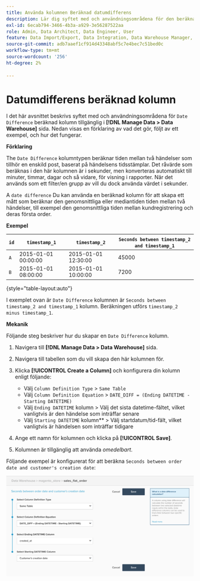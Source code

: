 ```yaml
---
title: Använda kolumnen Beräknad datumdifferens
description: Lär dig syftet med och användningsområdena för den beräknade kolumnen Datumdifferens.
exl-id: 6ecab794-3466-4b3a-a929-3e56287522aa
role: Admin, Data Architect, Data Engineer, User
feature: Data Import/Export, Data Integration, Data Warehouse Manager, Commerce Tables
source-git-commit: adb7aaef1cf914d43348abf5c7e4bec7c51bed0c
workflow-type: tm+mt
source-wordcount: '256'
ht-degree: 2%

---
```


# Datumdifferens beräknad kolumn

I det här avsnittet beskrivs syftet med och användningsområdena för `Date Difference` beräknad kolumn tillgänglig i **[!DNL Manage Data > Data Warehouse]** sida. Nedan visas en förklaring av vad det gör, följt av ett exempel, och hur det fungerar.

**Förklaring**

The `Date Difference` kolumntypen beräknar tiden mellan två händelser som tillhör en enskild post, baserat på händelsens tidsstämplar. Det råvärde som beräknas i den här kolumnen är i sekunder, men konverteras automatiskt till minuter, timmar, dagar och så vidare, för visning i rapporter. När det används som ett filter/en grupp av vill du dock använda värdet i sekunder.

A `date difference` Du kan använda en beräknad kolumn för att skapa ett mått som beräknar den genomsnittliga eller mediantiden tiden mellan två händelser, till exempel den genomsnittliga tiden mellan kundregistrering och deras första order.

**Exempel**

| **`id`** | **`timestamp_1`** | **`timestamp_2`** | **`Seconds between timestamp_2 and timestamp_1`** |
|--- |--- |--- |--- |
| `A` | 2015-01-01 00:00:00 | 2015-01-01 12:30:00 | 45000 |
| `B` | 2015-01-01 08:00:00 | 2015-01-01 10:00:00 | 7200 |

{style="table-layout:auto"}


I exemplet ovan är `Date Difference` kolumnen är `Seconds between timestamp_2 and timestamp_1` kolumn. Beräkningen utförs `timestamp_2 minus timestamp_1`.

**Mekanik**

Följande steg beskriver hur du skapar en `Date Difference` kolumn.

1. Navigera till **[!DNL Manage Data > Data Warehouse]** sida.
1. Navigera till tabellen som du vill skapa den här kolumnen för.
1. Klicka **[!UICONTROL Create a Column]** och konfigurera din kolumn enligt följande:
   * Välj `Column Definition Type` > `Same Table`
   * Välj `Column Definition Equation` > `DATE_DIFF = (Ending DATETIME - Starting DATETIME)`
   * Välj `Ending DATETIME` kolumn > Välj det sista datetime-fältet, vilket vanligtvis är den händelse som inträffar senare
   * Välj `Starting DATETIME` kolumn** > Välj startdatum/tid-fält, vilket vanligtvis är händelsen som inträffar tidigare

1. Ange ett namn för kolumnen och klicka på **[!UICONTROL Save]**.
1. Kolumnen är tillgänglig att använda *omedelbart*.

Följande exempel är konfigurerat för att beräkna `Seconds between order date and customer's creation date`:

![](../../assets/date_diff.png)
